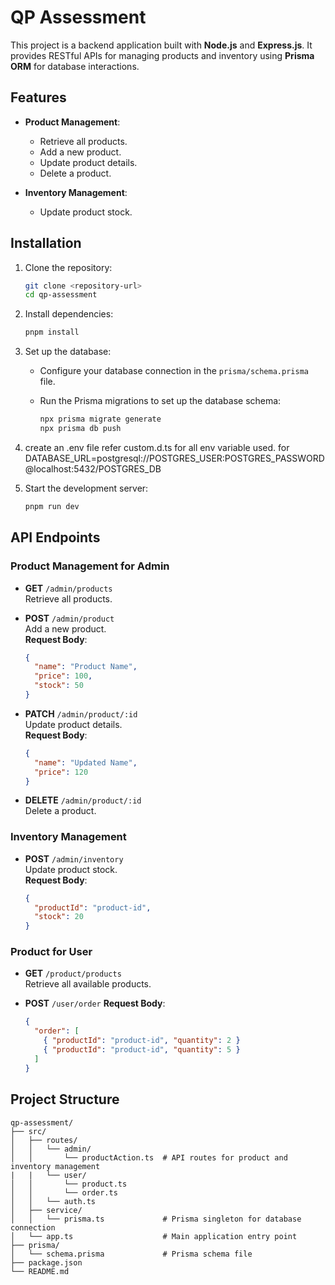 # QP Assessment

This project is a backend application built with **Node.js** and **Express.js**. It provides RESTful APIs for managing products and inventory using **Prisma ORM** for database interactions.

## Features

- **Product Management**:

  - Retrieve all products.
  - Add a new product.
  - Update product details.
  - Delete a product.

- **Inventory Management**:
  - Update product stock.

## Installation

1. Clone the repository:

   ```bash
   git clone <repository-url>
   cd qp-assessment
   ```

2. Install dependencies:

   ```bash
   pnpm install
   ```

3. Set up the database:

   - Configure your database connection in the `prisma/schema.prisma` file.
   - Run the Prisma migrations to set up the database schema:

     ```bash
     npx prisma migrate generate
     npx prisma db push
     ```

4. create an .env file
   refer custom.d.ts for all env variable used.
   for DATABASE_URL=postgresql://POSTGRES_USER:POSTGRES_PASSWORD@localhost:5432/POSTGRES_DB

5. Start the development server:

   ```bash
   pnpm run dev
   ```

## API Endpoints

### Product Management for Admin

- **GET** `/admin/products`  
  Retrieve all products.

- **POST** `/admin/product`  
  Add a new product.  
  **Request Body**:

  ```json
  {
    "name": "Product Name",
    "price": 100,
    "stock": 50
  }
  ```

- **PATCH** `/admin/product/:id`  
  Update product details.  
  **Request Body**:

  ```json
  {
    "name": "Updated Name",
    "price": 120
  }
  ```

- **DELETE** `/admin/product/:id`  
  Delete a product.

### Inventory Management

- **POST** `/admin/inventory`  
  Update product stock.  
  **Request Body**:
  ```json
  {
    "productId": "product-id",
    "stock": 20
  }
  ```

### Product for User

- **GET** `/product/products`  
  Retrieve all available products.

- **POST** `/user/order`
  **Request Body**:

  ```json
  {
    "order": [
      { "productId": "product-id", "quantity": 2 }
      { "productId": "product-id", "quantity": 5 }
    ]
  }
  ```

## Project Structure

```
qp-assessment/
├── src/
│   ├── routes/
│   │   └── admin/
│   │       └── productAction.ts  # API routes for product and inventory management
|   |   └── user/
│   │       └── product.ts
│   │       └── order.ts
│   │   └── auth.ts
│   ├── service/
│   │   └── prisma.ts             # Prisma singleton for database connection
│   └── app.ts                    # Main application entry point
├── prisma/
│   └── schema.prisma             # Prisma schema file
├── package.json
└── README.md
```
